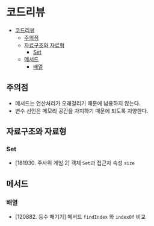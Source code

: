 # 코드리뷰

- [코드리뷰](#코드리뷰)
  - [주의점](#주의점)
  - [자료구조와 자료형](#자료구조와-자료형)
    - [Set](#set)
  - [메서드](#메서드)
    - [배열](#배열)

## 주의점

- 메서드는 연산처리가 오래걸리기 때문에 남용하지 않는다.
- 변수 선언은 메모리 공간을 차지하기 때문에 되도록 지양한다.

## 자료구조와 자료형

### Set

- [181930. 주사위 게임 2] 객체 `Set`과 접근자 속성 `size`

## 메서드

### 배열

- [120882. 등수 매기기] 메서드 `findIndex` 와 `indexOf` 비교

